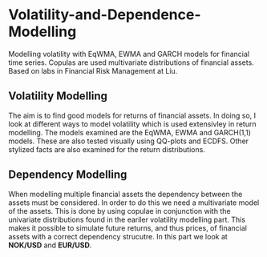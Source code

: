 # Volatility-and-Dependence-Modelling
Modelling volatility with EqWMA, EWMA and GARCH models for financial time series. Copulas are used multivariate distributions of financial assets. Based on labs in Financial Risk Management at Liu.

## Volatility Modelling

The aim is to find good models for returns of financial assets. In doing so, I look at different ways to model volatility which is used extensivley in return modelling. The models examined are the EqWMA, EWMA and GARCH(1,1) models. These are also tested visually using QQ-plots and ECDFS. Other stylized facts are also examined for the return distributions.

## Dependency Modelling
 
When modelling multiple financial assets the dependency between the assets must be considered. In order to do this we need a multivariate model of the assets. This is done by using copulae in conjunction with the univariate distributions found in the eariler volatility modelling part. This makes it possible to simulate future returns, and thus prices, of financial assets with a correct dependency strucutre. In this part we look at **NOK/USD** and **EUR/USD**.